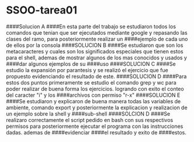 # SSOO-tarea01
####Solucion A
####En esta parte del trabajo se estudiaron todos los comandos que tenian que ser ejecutados mediante google y repasando las clases del ramo, para posteriormente realizar un ####ejemplo de cada uno de ellos por la consola 
####SOLUCION B
####Se estudiaron que son los metacaracteres y cuales son los significados especiales que tienen estos para el shell, ademas de mostrar algunos de los mas conocidos y usados y ####dar algunos ejemplos de su ####uso
####SOLUCION C
####Se estudio la expansión por parantesis y se realizó el ejercicio que fue propuesto evidenciando el resultado de este.
####SOLUCION D
####Para estos dos puntos primeramente se estudio el comando grep y wc para poder realizar de buena forma los ejercicios. logrando con exito el conteo del caracter "i" y los ####archivos con permiso "r-x"
####SOLUCION E
####Se estudiaron y explicaron de buena manera todas las variables de ambiente, comando export y posteriormente la explicacion y realizacion de un ejemplo sobre la shell y ####sub-shell
####SOLCION D
####Se realizaro correctamente el script pedido en bash con sus respectivos permisos para posteriormente ejecutar el programa con las instrucciones dadas. ademas de ####evidenciar ####el resultado y exito de ####estos.
